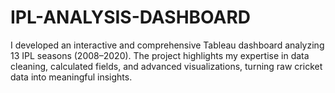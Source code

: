 # IPL-ANALYSIS-DASHBOARD
 I developed an interactive and comprehensive Tableau dashboard analyzing 13 IPL seasons (2008–2020). The project highlights my expertise in data cleaning, calculated fields, and advanced visualizations, turning raw cricket data into meaningful insights.
